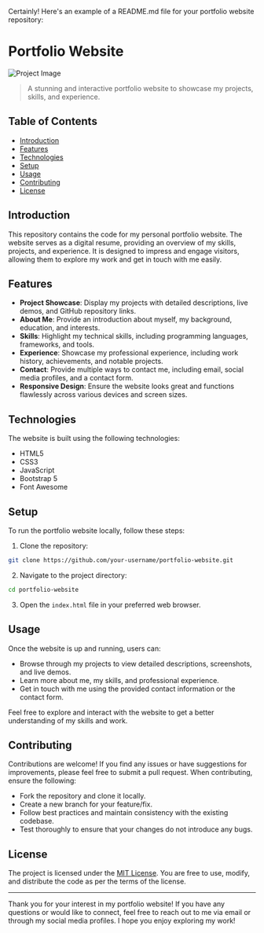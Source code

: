 Certainly! Here's an example of a README.md file for your portfolio website repository:

# Portfolio Website

![Project Image](./path/to/screenshot.png)

> A stunning and interactive portfolio website to showcase my projects, skills, and experience.

## Table of Contents

- [Introduction](#introduction)
- [Features](#features)
- [Technologies](#technologies)
- [Setup](#setup)
- [Usage](#usage)
- [Contributing](#contributing)
- [License](#license)

## Introduction

This repository contains the code for my personal portfolio website. The website serves as a digital resume, providing an overview of my skills, projects, and experience. It is designed to impress and engage visitors, allowing them to explore my work and get in touch with me easily.



## Features

- **Project Showcase**: Display my projects with detailed descriptions, live demos, and GitHub repository links.
- **About Me**: Provide an introduction about myself, my background, education, and interests.
- **Skills**: Highlight my technical skills, including programming languages, frameworks, and tools.
- **Experience**: Showcase my professional experience, including work history, achievements, and notable projects.
- **Contact**: Provide multiple ways to contact me, including email, social media profiles, and a contact form.
- **Responsive Design**: Ensure the website looks great and functions flawlessly across various devices and screen sizes.

## Technologies

The website is built using the following technologies:

- HTML5
- CSS3
- JavaScript
- Bootstrap 5
- Font Awesome

## Setup

To run the portfolio website locally, follow these steps:

1. Clone the repository:

```bash
git clone https://github.com/your-username/portfolio-website.git
```

2. Navigate to the project directory:

```bash
cd portfolio-website
```

3. Open the `index.html` file in your preferred web browser.

## Usage

Once the website is up and running, users can:

- Browse through my projects to view detailed descriptions, screenshots, and live demos.
- Learn more about me, my skills, and professional experience.
- Get in touch with me using the provided contact information or the contact form.

Feel free to explore and interact with the website to get a better understanding of my skills and work.

## Contributing

Contributions are welcome! If you find any issues or have suggestions for improvements, please feel free to submit a pull request. When contributing, ensure the following:

- Fork the repository and clone it locally.
- Create a new branch for your feature/fix.
- Follow best practices and maintain consistency with the existing codebase.
- Test thoroughly to ensure that your changes do not introduce any bugs.

## License

The project is licensed under the [MIT License](LICENSE). You are free to use, modify, and distribute the code as per the terms of the license.

---

Thank you for your interest in my portfolio website! If you have any questions or would like to connect, feel free to reach out to me via email or through my social media profiles. I hope you enjoy exploring my work!
